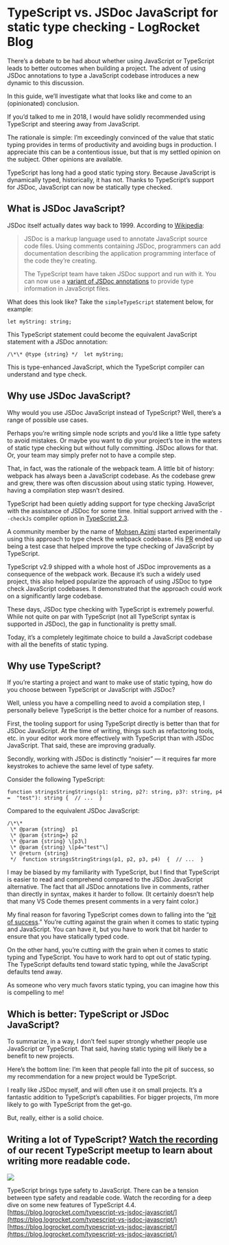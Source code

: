 # TypeScript vs. JSDoc JavaScript for static type checking - LogRocket Blog
There’s a debate to be had about whether using JavaScript or TypeScript leads to better outcomes when building a project. The advent of using JSDoc annotations to type a JavaScript codebase introduces a new dynamic to this discussion.

In this guide, we’ll investigate what that looks like and come to an (opinionated) conclusion.

If you’d talked to me in 2018, I would have solidly recommended using TypeScript and steering away from JavaScript.

The rationale is simple: I’m exceedingly convinced of the value that static typing provides in terms of productivity and avoiding bugs in production. I appreciate this can be a contentious issue, but that is my settled opinion on the subject. Other opinions are available.

TypeScript has long had a good static typing story. Because JavaScript is dynamically typed, historically, it has not. Thanks to TypeScript’s support for JSDoc, JavaScript can now be statically type checked.

## What is JSDoc JavaScript?

JSDoc itself actually dates way back to 1999. According to [Wikipedia](https://en.wikipedia.org/wiki/JSDoc):

> JSDoc is a markup language used to annotate JavaScript source code files. Using comments containing JSDoc, programmers can add documentation describing the application programming interface of the code they’re creating.
>
> The TypeScript team have taken JSDoc support and run with it. You can now use a [variant of JSDoc annotations](https://www.typescriptlang.org/docs/handbook/jsdoc-supported-types.html) to provide type information in JavaScript files.

What does this look like? Take the `simpleTypeScript` statement below, for example:

    let myString: string;  

This TypeScript statement could become the equivalent JavaScript statement with a JSDoc annotation:

    /\*\* @type {string} */  let myString;  

This is type-enhanced JavaScript, which the TypeScript compiler can understand and type check.

## Why use JSDoc JavaScript?

Why would you use JSDoc JavaScript instead of TypeScript? Well, there’s a range of possible use cases.

Perhaps you’re writing simple node scripts and you’d like a little type safety to avoid mistakes. Or maybe you want to dip your project’s toe in the waters of static type checking but without fully committing. JSDoc allows for that. Or, your team may simply prefer not to have a compile step.

That, in fact, was the rationale of the webpack team. A little bit of history: webpack has always been a JavaScript codebase. As the codebase grew and grew, there was often discussion about using static typing. However, having a compilation step wasn’t desired.

TypeScript had been quietly adding support for type checking JavaScript with the assistance of JSDoc for some time. Initial support arrived with the `--checkJs` compiler option in [TypeScript 2.3](https://www.typescriptlang.org/docs/handbook/release-notes/typescript-2-3.html#errors-in-js-files-with---checkjs).

A community member by the name of [Mohsen Azimi](https://twitter.com/mohsen____) started experimentally using this approach to type check the webpack codebase. His [PR](https://github.com/webpack/webpack/pull/6862) ended up being a test case that helped improve the type checking of JavaScript by TypeScript.

TypeScript v2.9 shipped with a whole host of JSDoc improvements as a consequence of the webpack work. Because it’s such a widely used project, this also helped popularize the approach of using JSDoc to type check JavaScript codebases. It demonstrated that the approach could work on a significantly large codebase.

These days, JSDoc type checking with TypeScript is extremely powerful. While not quite on par with TypeScript (not all TypeScript syntax is supported in JSDoc), the gap in functionality is pretty small.

Today, it’s a completely legitimate choice to build a JavaScript codebase with all the benefits of static typing.

## Why use TypeScript?

If you’re starting a project and want to make use of static typing, how do you choose between TypeScript or JavaScript with JSDoc?

Well, unless you have a compelling need to avoid a compilation step, I personally believe TypeScript is the better choice for a number of reasons.

First, the tooling support for using TypeScript directly is better than that for JSDoc JavaScript. At the time of writing, things such as refactoring tools, etc. in your editor work more effectively with TypeScript than with JSDoc JavaScript. That said, these are improving gradually.

Secondly, working with JSDoc is distinctly “noisier” — it requires far more keystrokes to achieve the same level of type safety.

Consider the following TypeScript:

    function stringsStringStrings(p1: string, p2?: string, p3?: string, p4 =  "test"): string {  // ...  }

Compared to the equivalent JSDoc JavaScript:

    /\*\*
     \* @param {string}  p1
     \* @param {string=} p2
     \* @param {string} \[p3\]
     \* @param {string} \[p4="test"\]
     \* @return {string}
     */  function stringsStringStrings(p1, p2, p3, p4)  {  // ...  }

I may be biased by my familiarity with TypeScript, but I find that TypeScript is easier to read and comprehend compared to the JSDoc JavaScript alternative. The fact that all JSDoc annotations live in comments, rather than directly in syntax, makes it harder to follow. (It certainly doesn’t help that many VS Code themes present comments in a very faint color.)

My final reason for favoring TypeScript comes down to falling into the “[pit of success](https://blog.codinghorror.com/falling-into-the-pit-of-success/).” You’re cutting against the grain when it comes to static typing and JavaScript. You can have it, but you have to work that bit harder to ensure that you have statically typed code.

On the other hand, you’re cutting _with_ the grain when it comes to static typing and TypeScript. You have to work hard to opt out of static typing. The TypeScript defaults tend toward static typing, while the JavaScript defaults tend away.

As someone who very much favors static typing, you can imagine how this is compelling to me!

## Which is better: TypeScript or JSDoc JavaScript?

To summarize, in a way, I don’t feel super strongly whether people use JavaScript or TypeScript. That said, having static typing will likely be a benefit to new projects.

Here’s the bottom line: I’m keen that people fall into the pit of success, so my recommendation for a new project would be TypeScript.

I really like JSDoc myself, and will often use it on small projects. It’s a fantastic addition to TypeScript’s capabilities. For bigger projects, I’m more likely to go with TypeScript from the get-go.

But, really, either is a solid choice.

## Writing a lot of TypeScript? [Watch the recording](https://blog.logrocket.com/typescript-meetup-recap/?utm_source=social&utm_medium=organic&utm_campaign=21Q3_WB_TS-Tech-Meetup0930#utm_source=cro-blog&utm_medium=logrocket&utm_campaign=21Q3_WB_TS-Tech-Meetup0930) of our recent TypeScript meetup to learn about writing more readable code.

[![](https://blog.logrocket.com/wp-content/uploads/2021/07/typescript-4-4-more-readable-code.png?is-pending-load=1)
](https://blog.logrocket.com/typescript-meetup-recap/?utm_source=social&utm_medium=organic&utm_campaign=21Q3_WB_TS-Tech-Meetup0930#utm_source=cro-blog&utm_medium=logrocket&utm_campaign=21Q3_WB_TS-Tech-Meetup0930)

TypeScript brings type safety to JavaScript. There can be a tension between type safety and readable code. Watch the recording for a deep dive on some new features of TypeScript 4.4. 
 [https://blog.logrocket.com/typescript-vs-jsdoc-javascript/](https://blog.logrocket.com/typescript-vs-jsdoc-javascript/) 
 [https://blog.logrocket.com/typescript-vs-jsdoc-javascript/](https://blog.logrocket.com/typescript-vs-jsdoc-javascript/)
